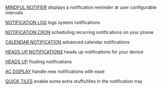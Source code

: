 
[MINDFUL NOTIFIER](https://github.com/kmac/mindfulnotifier)
displays a notification reminder at user configurable intervals

[NOTIFICATION LOG](https://codeberg.org/jonas-l/notificationlog-android)
logs system notifications

[NOTIFICATION CRON](https://github.com/fi3te/NotificationCron)
scheduling recurring notifications on your phone

[CALENDAR NOTIFICATION](https://github.com/quarck/CalendarNotification)
advanced calendar notifications

[HEADS UP NOTIFICATIONS](https://github.com/SimenCodes/heads-up)
heads up notifications for your device

[HEADS UP](https://github.com/AChep/HeadsUp)
floating notifications

[AC DISPLAY](https://github.com/AChep/AcDisplay)
handle new notifications with ease

[QUICK TILES](https://gitlab.com/asdoi/quick-tiles)
enable some extra stuffs/tiles in the notification tray
